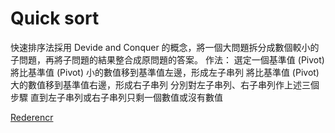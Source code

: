 # Quick sort

快速排序法採用 Devide and Conquer 的概念，將一個大問題拆分成數個較小的子問題，再將子問題的結果整合成原問題的答案。
作法：
選定一個基準值 (Pivot)
將比基準值 (Pivot) 小的數值移到基準值左邊，形成左子串列
將比基準值 (Pivot) 大的數值移到基準值右邊，形成右子串列
分別對左子串列、右子串列作上述三個步驟
直到左子串列或右子串列只剩一個數值或沒有數值

[Rederencr](https://ithelp.ithome.com.tw/articles/10219567)
